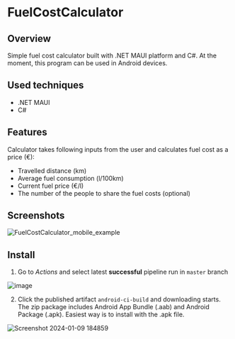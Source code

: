 # FuelCostCalculator
## Overview

Simple fuel cost calculator built with .NET MAUI platform and C#. At the moment, this program can be used in Android devices.

## Used techniques

- .NET MAUI
- C#

## Features

Calculator takes following inputs from the user and calculates fuel cost as a price (€): 
- Travelled distance (km)
- Average fuel consumption (l/100km)
- Current fuel price (€/l)
- The number of the people to share the fuel costs (optional)

## Screenshots

![FuelCostCalculator_mobile_example](https://github.com/MiikaRK/fuelcostcalculator/assets/94705211/0d1e7190-91e6-47c5-8b0d-ee8a4eab7957)

## Install

1. Go to _Actions_ and select latest **successful** pipeline run in `master` branch

![image](https://github.com/MiikaRK/fuelcostcalculator/assets/94705211/7a0b38c3-b28d-41d1-b157-845b0a4af81c)

2. Click the published artifact `android-ci-build` and downloading starts. The zip package includes Android App Bundle (.aab) and Android Package (.apk). Easiest way is to install with the .apk file.

![Screenshot 2024-01-09 184859](https://github.com/MiikaRK/fuelcostcalculator/assets/94705211/38da6e92-6513-4363-96ad-79e51d597b9a)
